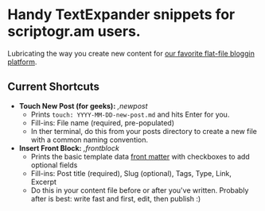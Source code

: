 # Handy TextExpander snippets for scriptogr.am users. 

Lubricating the way you create new content for [our favorite flat-file bloggin platform](http://scriptogr.am).

## Current Shortcuts

* **Touch New Post (for geeks):** *,newpost*
    * Prints `touch: YYYY-MM-DD-new-post.md` and hits Enter for you. 
    * Fill-ins: File name (required, pre-populated)
    * In ther terminal, do this from your posts directory to create a new file with a common naming convention.
* **Insert Front Block:** *,frontblock*
    * Prints the basic template data [front matter](http://support.scriptogr.am/kb/basic-usage/writing-a-post-or-page) with checkboxes to add optional fields
    * Fill-ins: Post title (required), Slug (optional), Tags, Type, Link, Excerpt
    * Do this in your content file before or after you've written. Probably after is best: write fast and first, edit, then publish :)